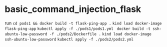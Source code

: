 # basic_command_injection_flask
run 
```cd pods1 && docker build -t flask-ping-app .```
```kind load docker-image flask-ping-app```
```kubectl apply -f ./pods1/pods1.yml ```
```docker build -t ssh-ubuntu-low-password -f ./pods2/Dockerfile .```
```kind load docker-image ssh-ubuntu-low-password```
```kubectl apply -f ./pods2/pods2.yml ```


